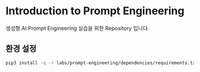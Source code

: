 # Introduction to Prompt Engineering
생성형 AI Prompt Engineering 실습을 위한 Repository 입니다.

## 환경 설정
```bash
pip3 install -q -r labs/prompt-engineering/dependencies/requirements.txt
```